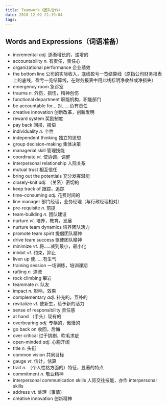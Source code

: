 ```yaml
---
title: Teamwork（团队合作）
date: 2018-12-02 21:19:04
tags:
---
```


## Words and Expressions（词语准备）

- incremental _adj._ 逐渐增长的，递增的
- accountability *n.* 有责任，责任心
- organizational performance 企业绩效
- the bottom line 公司的实际收入，底线盈亏一览结算线（原指公司财务报表上的底线，盈亏一览结算线，在财务报表中用此线标明净收益或净损失）
- emergency room 急诊室
- trauma *n.* 外伤，损伤，精神创伤
- functional department 职能机构，职能部门
- be accountable for... 对......负有责任
- creative innovation 创新改革，创新发明
- reward system 奖励制度
- pay back 回报，报偿
- individuality *n.* 个性
- independent thinking 独立的思想
- group decision-making 集体决策
- managerial skill 管理技能
- coordinate _vt._ 使协调，调整
- interpersonal relationship 人际关系
- mutual trust 相互信任
- bring out the potentials 充分发挥潜能
- closely-knit _adj._ （关系）密切的
- keep track of 跟踪，追踪
- time-consuming _adj._ 花费时间的
- line manager 部门经理，业务经理（与行政经理相对）
- pre-requisite *n.* 前提
- team-building *n.* 团队建设
- nurture _vt._ 培养，教育，发展
- nurture team dynamics 培养团队活力
- promote team spirit 提倡团队精神
- drive team success 驱使团队精神
- minimize _vt._ 将.....减到最小，最小化
- inhibit _vt._ 约束，抑止
- liven up 使......有生气
- training session 一场训练，培训课期
- rafting *n.* 漂流
- rock climbing 攀岩
- teammate *n.* 队友
- impact *n.* 影响，效果
- complementary _adj._ 补充的，互补的
- revitalize _vt._ 使新生，给予新的活力
- sense of responsibility 责任感
- at hand （手头）现有的
- overbearing _adj._ 专横的，傲慢的
- go back on 收回，后悔
- over critical 过于挑剔，吹毛求疵
- open-minded _adj._ 心胸开阔
- title *n.* 头衔
- common vision 共同目标
- gauge _vt._ 估计，估算
- trait *n.* （个人性格方面的）特征，显著的特点
- commitment *n.* 敬业精神
- interpersonal communication skills 人际交往技能，亦作 interpersonal skills
- address _vt._ 处理（事情）
- creative innovation 创新精神

